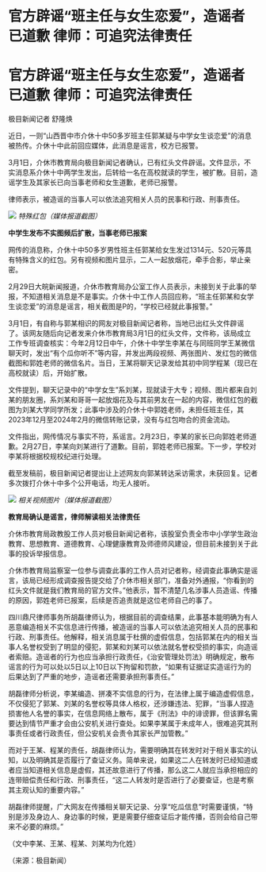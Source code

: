 # 官方辟谣“班主任与女生恋爱”，造谣者已道歉 律师：可追究法律责任

# 官方辟谣“班主任与女生恋爱”，造谣者已道歉 律师：可追究法律责任

极目新闻记者 舒隆焕

近日，一则“山西晋中市介休十中50多岁班主任郭某疑与中学女生谈恋爱”的消息被热传。介休十中此前回应媒体，此消息是谣言，校方已报警。

3月1日，介休市教育局向极目新闻记者确认，已有红头文件辟谣。文件显示，不实消息系介休十中两学生发出，后转给一名在高校就读的学生，被扩散。目前，造谣学生及其家长已向当事老师和女生道歉，老师已报警。

律师表示，被造谣的当事人可以依法追究相关人员的民事和行政、刑事责任。

![](https://inews.gtimg.com/om_bt/OK238HsNjNXVKazIWXSbW4in4dDxWhyZTsiLrGrYOPoiYAA/1000)
_特殊红包（媒体报道截图）_

**中学生发布不实图频后扩散，当事老师已报案**

网传的消息称，介休十中50多岁男性班主任郭某给女生发过1314元、520元等具有特殊含义的红包。另有视频和图片显示，二人一起放烟花，牵手合影，举止亲密。

2月29日大皖新闻报道，介休市教育局办公室工作人员表示，未接到关于此事的举报，不知道相关消息是不是事实。介休十中工作人员回应称，“班主任郭某和女学生谈恋爱”的消息是谣言，相关截图是P的，“学校已经就此事报警。”

3月1日，有自称与郭某相识的网友对极目新闻记者称，当地已出红头文件辟谣了。该网友随后向记者发来介休市教育局3月1日的红头文件，文件称，该局成立工作专班调查核实：今年2月12日中午，介休十中学生李某在与同班同学王某微信聊天时，发出“有个瓜你听不”等内容，并发出两段视频、两张图片、发红包的微信截图和郭姓老师的微信名片。当日，王某将聊天记录发给其初中同学程某（现已在高校就读）后，开始扩散。

文件提到，聊天记录中的“中学女生”系刘某，现就读于大专；视频、图片都来自刘某的朋友圈，系刘某和哥哥一起放烟花及与其前男友在一起的内容，微信红包的截图为刘某大学同学所发；此事中涉及的介休十中郭姓老师，未担任班主任，其2023年12月至2024年2月的微信转账记录，没有与红包吻合的资金流动。

文件指出，网传情况与事实不符，系谣言。2月23日，李某的家长已向郭姓老师道歉。2月27日，李某向刘某进行了道歉。目前，郭姓老师已报案。下一步，学校对李某将根据校规校纪进行处理。

截至发稿前，极目新闻记者提出让上述网友向郭某转达采访需求，未获回复。记者多次拨打介休十中多个公开电话，均无人接听。

![](https://inews.gtimg.com/om_bt/OWWdrc_CbzROiwTHSFdTWvlzVe90zYEBCg3dATTQ8Z3J8AA/1000)
_相关视频图片（媒体报道截图）_

**教育局确认是谣言，律师解读相关法律责任**

介休市教育局政教股工作人员对极目新闻记者称，该股室负责全市中小学学生政治教育、思想教育、道德教育、心理健康教育及师德师风建设，但目前未接到关于此事的投诉举报信息。

介休市教育局监察室一位参与调查此事的工作人员对记者称，经调查此事确实是谣言，该局已经形成调查报告提交给了介休市相关部门，准备对外通报，“你看到的红头文件就是我们教育局的官方文件。”他表示，暂不清楚几名涉事人员造谣、传播的原因，郭姓老师已报案，后续是否追责就是这位老师自己的事了。

四川鼎尺律师事务所胡磊律师认为，根据目前的调查结果，此事基本能明确为有人恶意编造相关不实信息进行传播，被造谣的当事人可以依法追究相关人员的民事和行政、刑事责任。他解释，相关消息属于杜撰的虚假信息，包括郭某在内的相关当事人名誉权受到了明显的侵犯，郭某和刘某可以依法就名誉权受损的事实，向造谣者索赔。造谣者的行为也应当承担行政责任，《治安管理处罚法》明确规定，散布谣言的行为可以处以5日以上10日以下拘留和罚款，“如果有证据证实造谣行为的后果达到了严重的地步，造谣者还需要承担刑事责任。”

胡磊律师分析说，李某编造、拼凑不实信息的行为，在法律上属于编造虚假信息，不仅侵犯了郭某、刘某的名誉权等具体人格权，还涉嫌违法、犯罪，“当事人捏造损害他人名誉的事实，在信息网络上散布，属于《刑法》中的诽谤罪，但该罪名需要达到情节严重才会由公安机关进行查处。如果李某属于未成年人，很难追究其刑事责任或者行政责任，但公安机关会责令其家长严加管教。”

而对于王某、程某的责任，胡磊律师认为，需要明确其在转发时对于相关事实的认知，以及明确其是否履行了查证义务。简单来说，如果这二人在转发时已经知道或者应当知道相关信息是虚假，其还故意进行了传播，那么这二人就应当承担相应的连带赔偿责任和行政、刑事责任，“这二人转发时是否进行了必要查证，也是考察其主观认知的重要内容。”

胡磊律师提醒，广大网友在传播相关聊天记录、分享“吃瓜信息”时需要谨慎，“特别是涉及身边人、身边事的时候，更是需要仔细查证后才能传播，否则会给自己带来不必要的麻烦。”

（文中李某、王某、程某、刘某均为化姓）

（来源：极目新闻）


